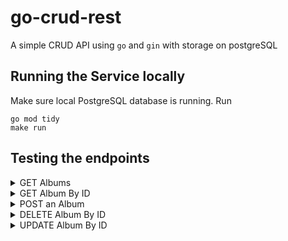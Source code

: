 # go-crud-rest

A simple CRUD API using `go` and `gin` with storage on postgreSQL

## Running the Service locally

Make sure local PostgreSQL database is running. 
Run
```
go mod tidy
make run
```


## Testing the endpoints

<details>
<summary>
GET Albums
</summary>

`curl http://localhost:8080/albums`
</details>

<details>
<summary>
GET Album By ID
</summary>

`curl http://localhost:8080/albums/2`
</details>

<details>
<summary>
POST an Album
</summary>

```
curl http://localhost:8080/albums \
    --include \
    --header "Content-Type: application/json" \
    --request "POST" \
    --data '{"title": "Fire","artist": "Tiesto","price": 29}'
```
</details>

<details>
<summary>
DELETE Album By ID
</summary>

`curl -X DELETE http://localhost:8080/albums/2`
</details>

<details>
<summary>
UPDATE Album By ID
</summary>

`curl -X PUT -d '{"price" : 12}' http://localhost:8080/albums/1`
</details>
